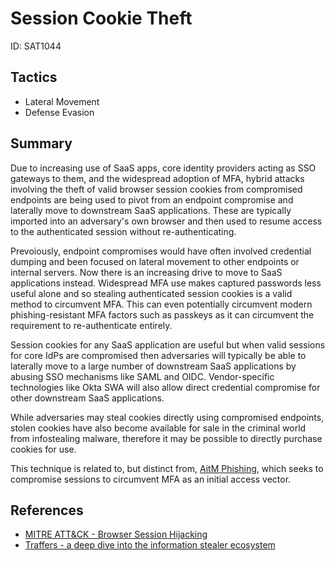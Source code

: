 # Session Cookie Theft
ID: SAT1044

## Tactics
* Lateral Movement
* Defense Evasion

## Summary

Due to increasing use of SaaS apps, core identity providers acting as SSO gateways to them, and the widespread adoption of MFA, hybrid attacks involving the theft of valid browser session cookies from compromised endpoints are being used to pivot from an endpoint compromise and laterally move to downstream SaaS applications. These are typically imported into an adversary's own browser and then used to resume access to the authenticated session without re-authenticating. 

Prevoiously, endpoint compromises would have often involved credential dumping and been focused on lateral movement to other endpoints or internal servers. Now there is an increasing drive to move to SaaS applications instead. Widespread MFA use makes captured passwords less useful alone and so stealing authenticated session cookies is a valid method to circumvent MFA. This can even potentially circumvent modern phishing-resistant MFA factors such as passkeys as it can circumvent the requirement to re-authenticate entirely. 

Session cookies for any SaaS application are useful but when valid sessions for core IdPs are compromised then adversaries will typically be able to laterally move to a large number of downstream SaaS applications by abusing SSO mechanisms like SAML and OIDC. Vendor-specific technologies like Okta SWA will also allow direct credential compromise for other downstream SaaS applications.

While adversaries may steal cookies directly using compromised endpoints, stolen cookies have also become available for sale in the criminal world from infostealing malware, therefore it may be possible to directly purchase cookies for use. 

This technique is related to, but distinct from, [AitM Phishing](/techniques/aitm_phishing/description.md), which seeks to compromise sessions to circumvent MFA as an initial access vector.

## References

* [MITRE ATT&CK - Browser Session Hijacking](https://attack.mitre.org/techniques/T1185/)
* [Traffers - a deep dive into the information stealer ecosystem](https://blog.sekoia.io/traffers-a-deep-dive-into-the-information-stealer-ecosystem/)
